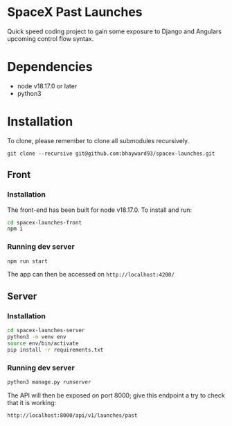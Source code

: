 # SpaceX Past Launches

Quick speed coding project to gain some exposure to Django and Angulars upcoming control flow syntax.

# Dependencies

- node v18.17.0 or later
- python3

# Installation

To clone, please remember to clone all submodules recursively.

```
git clone --recursive git@github.com:bhayward93/spacex-launches.git
```

## Front

### Installation

The front-end has been built for node v18.17.0. To install and run:

```sh
cd spacex-launches-front 
npm i
```

### Running dev server

```sh
npm run start
```

The app can then be accessed on `http://localhost:4200/`

## Server

### Installation

```sh
cd spacex-launches-server
python3 -m venv env
source env/bin/activate
pip install -r requirements.txt
```

### Running dev server

```sh
python3 manage.py runserver
```

The API will then be exposed on port 8000; give this endpoint a try to check that it is working:

`http://localhost:8000/api/v1/launches/past`
